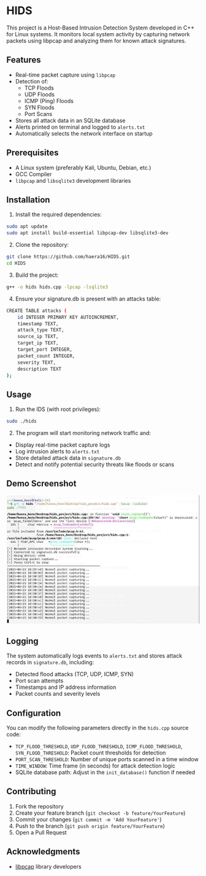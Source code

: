 # HIDS

This project is a Host-Based Intrusion Detection System developed in C++ for Linux systems. It monitors local system activity by capturing network packets using libpcap and analyzing them for known attack signatures.

## Features

- Real-time packet capture using `libpcap`
- Detection of:
  - TCP Floods
  - UDP Floods
  - ICMP (Ping) Floods
  - SYN Floods
  - Port Scans
- Stores all attack data in an SQLite database
- Alerts printed on terminal and logged to `alerts.txt`
- Automatically selects the network interface on startup

## Prerequisites

- A Linux system (preferably Kali, Ubuntu, Debian, etc.)
- GCC Compiler
- `libpcap` and `libsqlite3` development libraries

## Installation

1. Install the required dependencies:
```bash
sudo apt update
sudo apt install build-essential libpcap-dev libsqlite3-dev
```
2. Clone the repository:
```bash
git clone https://github.com/haera16/HIDS.git
cd HIDS
```
3. Build the project:
```bash
g++ -o hids hids.cpp -lpcap -lsqlite3
```
4. Ensure your signature.db is present with an attacks table:
```bash
CREATE TABLE attacks (
    id INTEGER PRIMARY KEY AUTOINCREMENT,
    timestamp TEXT,
    attack_type TEXT,
    source_ip TEXT,
    target_ip TEXT,
    target_port INTEGER,
    packet_count INTEGER,
    severity TEXT,
    description TEXT
);
```

## Usage
1. Run the IDS (with root privileges):
```bash
sudo ./hids
```
2. The program will start monitoring network traffic and:

- Display real-time packet capture logs
- Log intrusion alerts to `alerts.txt`
- Store detailed attack data in `signature.db`
- Detect and notify potential security threats like floods or scans

## Demo Screenshot
![HIDS demo](images/demo.png)

## Logging
The system automatically logs events to `alerts.txt` and stores attack records in `signature.db`, including:

- Detected flood attacks (TCP, UDP, ICMP, SYN)
- Port scan attempts
- Timestamps and IP address information
- Packet counts and severity levels

## Configuration
You can modify the following parameters directly in the `hids.cpp` source code:

- `TCP_FLOOD_THRESHOLD`, `UDP_FLOOD_THRESHOLD`, `ICMP_FLOOD_THRESHOLD`, `SYN_FLOOD_THRESHOLD`: Packet count thresholds for detection
- `PORT_SCAN_THRESHOLD`: Number of unique ports scanned in a time window
- `TIME_WINDOW`: Time frame (in seconds) for attack detection logic
- SQLite database path: Adjust in the `init_database()` function if needed

## Contributing
1. Fork the repository  
2. Create your feature branch (`git checkout -b feature/YourFeature`)  
3. Commit your changes (`git commit -m 'Add YourFeature'`)  
4. Push to the branch (`git push origin feature/YourFeature`)  
5. Open a Pull Request

## Acknowledgments
- [libpcap](https://www.tcpdump.org/) library developers  

